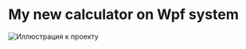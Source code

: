 # My new calculator on Wpf system
![Иллюстрация к проекту](https://github.com/plotnikvk/WpfCalc/blob/master/calc.png)
